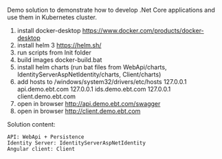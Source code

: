 Demo solution to demonstrate how to develop .Net Core applications and use them in Kubernetes cluster.


1. install docker-desktop https://www.docker.com/products/docker-desktop
2. install helm 3 https://helm.sh/
3. run scripts from Init folder
4. build images docker-build.bat
5. install helm charts (run bat files from WebApi/charts, IdentityServerAspNetIdentity/charts, Client/charts)
6. add hosts to /windows/system32/drivers/etc/hosts
	127.0.0.1 api.demo.ebt.com
	127.0.0.1 ids.demo.ebt.com
	127.0.0.1 client.demo.ebt.com
7. open in browser http://api.demo.ebt.com/swagger
8. open in browser http://client.demo.ebt.com

Solution content:

	API: WebApi + Persistence
	Identity Server: IdentityServerAspNetIdentity
	Angular client: Client
